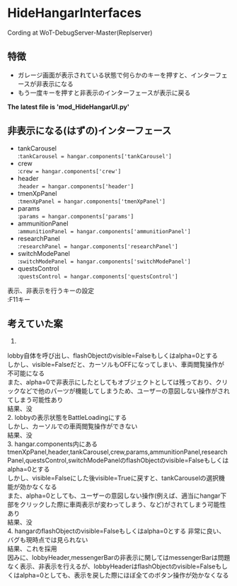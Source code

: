 # HideHangarInterfaces
Cording at WoT-DebugServer-Master(Replserver)
## 特徴
 - ガレージ画面が表示されている状態で何らかのキーを押すと、インターフェースが非表示になる
 - もう一度キーを押すと非表示のインターフェースが表示に戻る

<b>The latest file is 'mod_HideHangarUI.py'</b>

## 非表示になる(はずの)インターフェース
 - tankCarousel  
 :`tankCarousel = hangar.components['tankCarousel']`
 - crew  
 :`crew = hangar.components['crew']`
 - header  
 :`header = hangar.components['header']`
 - tmenXpPanel  
 :`tmenXpPanel = hangar.components['tmenXpPanel']`
 - params  
 :`params = hangar.components['params']`
 - ammunitionPanel  
 :`ammunitionPanel = hangar.components['ammunitionPanel']`
 - researchPanel  
 :`researchPanel = hangar.components['researchPanel']`
 - switchModePanel  
 :`switchModePanel = hangar.components['switchModePanel']`
 - questsControl  
 :`questsControl = hangar.components['questsControl']`
 
 表示、非表示を行うキーの設定  
 :F11キー

## 考えていた案
1.
lobby自体を呼び出し、flashObjectのvisible=Falseもしくはalpha=0とする  
しかし、visible=Falseだと、カーソルもOFFになってしまい、車両閲覧操作が不可能になる  
また、alpha=0で非表示にしたとしてもオブジェクトとしては残っており、クリックなどで他のパーツが機能してしまうため、ユーザーの意図しない操作がされてしまう可能性あり  
結果、没  
2.
lobbyの表示状態をBattleLoadingにする  
しかし、カーソルでの車両閲覧操作ができない  
結果、没  
3.
hangar.components内にあるtmenXpPanel,header,tankCarousel,crew,params,ammunitionPanel,researchPanel,questsControl,switchModePanelのflashObjectのvisible=Falseもしくはalpha=0とする  
しかし、visible=Falseにした後visible=Trueに戻すと、tankCarouselの選択機能が効かなくなる  
また、alpha=0としても、ユーザーの意図しない操作(例えば、適当にhangar下部をクリックした際に車両表示が変わってしまう、など)がされてしまう可能性あり  
結果、没  
4.
hangarのflashObjectのvisible=Falseもしくはalpha=0とする
非常に良い、バグも現時点では見られない  
結果、これを採用  
因みに、lobbyHeader,messengerBarの非表示に関してはmessengerBarは問題なく表示、非表示を行えるが、lobbyHeaderはflashObjectのvisible=Falseもしくはalpha=0としても、表示を戻した際にほぼ全てのボタン操作が効かなくなる  
